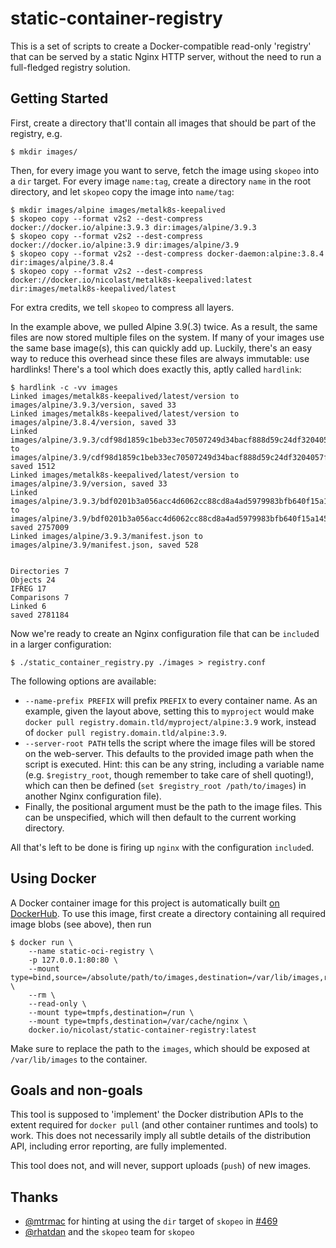 static-container-registry
=========================
This is a set of scripts to create a Docker-compatible read-only 'registry' that
can be served by a static Nginx HTTP server, without the need to run a
full-fledged registry solution.

Getting Started
---------------
First, create a directory that'll contain all images that should be part of the
registry, e.g.

```
$ mkdir images/
```

Then, for every image you want to serve, fetch the image using `skopeo` into a
`dir` target. For every image `name:tag`, create a directory `name` in the root
directory, and let `skopeo` copy the image into `name/tag`:

```
$ mkdir images/alpine images/metalk8s-keepalived
$ skopeo copy --format v2s2 --dest-compress docker://docker.io/alpine:3.9.3 dir:images/alpine/3.9.3
$ skopeo copy --format v2s2 --dest-compress docker://docker.io/alpine:3.9 dir:images/alpine/3.9
$ skopeo copy --format v2s2 --dest-compress docker-daemon:alpine:3.8.4 dir:images/alpine/3.8.4
$ skopeo copy --format v2s2 --dest-compress docker://docker.io/nicolast/metalk8s-keepalived:latest dir:images/metalk8s-keepalived/latest
```

For extra credits, we tell `skopeo` to compress all layers.

In the example above, we pulled Alpine 3.9(.3) twice. As a result, the same
files are now stored multiple files on the system. If many of your images use
the same base image(s), this can quickly add up. Luckily, there's an easy way to
reduce this overhead since these files are always immutable: use hardlinks!
There's a tool which does exactly this, aptly called `hardlink`:

```
$ hardlink -c -vv images
Linked images/metalk8s-keepalived/latest/version to images/alpine/3.9.3/version, saved 33
Linked images/metalk8s-keepalived/latest/version to images/alpine/3.8.4/version, saved 33
Linked images/alpine/3.9.3/cdf98d1859c1beb33ec70507249d34bacf888d59c24df3204057f9a6c758dddb to images/alpine/3.9/cdf98d1859c1beb33ec70507249d34bacf888d59c24df3204057f9a6c758dddb, saved 1512
Linked images/metalk8s-keepalived/latest/version to images/alpine/3.9/version, saved 33
Linked images/alpine/3.9.3/bdf0201b3a056acc4d6062cc88cd8a4ad5979983bfb640f15a145e09ed985f92 to images/alpine/3.9/bdf0201b3a056acc4d6062cc88cd8a4ad5979983bfb640f15a145e09ed985f92, saved 2757009
Linked images/alpine/3.9.3/manifest.json to images/alpine/3.9/manifest.json, saved 528


Directories 7
Objects 24
IFREG 17
Comparisons 7
Linked 6
saved 2781184
```

Now we're ready to create an Nginx configuration file that can be `include`d in
a larger configuration:

```
$ ./static_container_registry.py ./images > registry.conf
```

The following options are available:

- `--name-prefix PREFIX` will prefix `PREFIX` to every container name. As an
  example, given the layout above, setting this to `myproject` would make
  `docker pull registry.domain.tld/myproject/alpine:3.9` work, instead of `docker pull
  registry.domain.tld/alpine:3.9`.
- `--server-root PATH` tells the script where the image files will be stored on
  the web-server. This defaults to the provided image path when the script is
  executed. Hint: this can be any string, including a variable name (e.g.
  `$registry_root`, though remember to take care of shell quoting!), which can
  then be defined (`set $registry_root /path/to/images`) in another Nginx
  configuration file).
- Finally, the positional argument must be the path to the image files. This can
  be unspecified, which will then default to the current working directory.

All that's left to be done is firing up `nginx` with the configuration
`include`d.

Using Docker
------------
A Docker container image for this project is automatically built
[on DockerHub](https://hub.docker.com/r/nicolast/static-container-registry).
To use this image, first create a directory containing all required image blobs
(see above), then run

```
$ docker run \
    --name static-oci-registry \
    -p 127.0.0.1:80:80 \
    --mount type=bind,source=/absolute/path/to/images,destination=/var/lib/images,ro \
    --rm \
    --read-only \
    --mount type=tmpfs,destination=/run \
    --mount type=tmpfs,destination=/var/cache/nginx \
    docker.io/nicolast/static-container-registry:latest
```

Make sure to replace the path to the `images`, which should be exposed at
`/var/lib/images` to the container.

Goals and non-goals
-------------------
This tool is supposed to 'implement' the Docker distribution APIs to the extent
required for `docker pull` (and other container runtimes and tools) to work.
This does not necessarily imply all subtle details of the distribution API,
including error reporting, are fully implemented.

This tool does not, and will never, support uploads (`push`) of new images.

Thanks
------
- [@mtrmac](https://github.com/mtrmac) for hinting at using the `dir` target of
  `skopeo` in
  [#469](https://github.com/containers/skopeo/issues/469#issuecomment-465353019)
- [@rhatdan](https://github.com/rhatdan) and the `skopeo` team for `skopeo`

